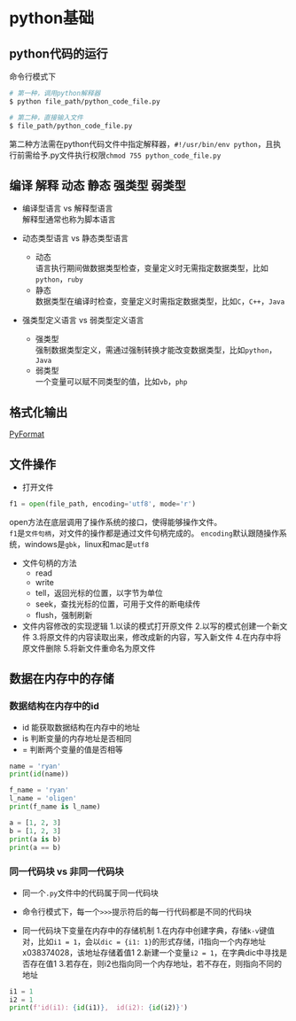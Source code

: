 # python基础
## python代码的运行
命令行模式下
```bash
# 第一种，调用python解释器
$ python file_path/python_code_file.py

# 第二种，直接输入文件
$ file_path/python_code_file.py
```
第二种方法需在python代码文件中指定解释器，`#!/usr/bin/env python`，且执行前需给予.py文件执行权限`chmod 755 python_code_file.py`

## 编译 解释 动态 静态 强类型 弱类型
- 编译型语言 vs 解释型语言  
解释型通常也称为脚本语言  

- 动态类型语言 vs 静态类型语言
    - 动态  
    语言执行期间做数据类型检查，变量定义时无需指定数据类型，比如`python`，`ruby`
    - 静态  
    数据类型在编译时检查，变量定义时需指定数据类型，比如`C`，`C++`，`Java`

- 强类型定义语言 vs 弱类型定义语言
    - 强类型  
    强制数据类型定义，需通过强制转换才能改变数据类型，比如`python`，`Java`
    - 弱类型  
    一个变量可以赋不同类型的值，比如`vb`，`php`

## 格式化输出
[PyFormat](https://pyformat.info)


## 文件操作
- 打开文件
```python
f1 = open(file_path, encoding='utf8', mode='r')
```
open方法在底层调用了操作系统的接口，使得能够操作文件。  
`f1`是`文件句柄`，对文件的操作都是通过文件句柄完成的。
`encoding`默认跟随操作系统，windows是`gbk`，linux和mac是`utf8`  
- 文件句柄的方法
    - read
    - write
    - tell，返回光标的位置，以字节为单位
    - seek，查找光标的位置，可用于文件的断电续传
    - flush，强制刷新
- 文件内容修改的实现逻辑
    1.以读的模式打开原文件
    2.以写的模式创建一个新文件
    3.将原文件的内容读取出来，修改成新的内容，写入新文件
    4.在内存中将原文件删除
    5.将新文件重命名为原文件



## 数据在内存中的存储
### 数据结构在内存中的id
- id 能获取数据结构在内存中的地址
- is 判断变量的内存地址是否相同
- =  判断两个变量的值是否相等
```python
name = 'ryan'
print(id(name))

f_name = 'ryan'
l_name = 'oligen'
print(f_name is l_name)

a = [1, 2, 3]
b = [1, 2, 3]
print(a is b)
print(a == b)
```

### 同一代码块 vs 非同一代码块
- 同一个`.py`文件中的代码属于同一代码块
- 命令行模式下，每一个`>>>`提示符后的每一行代码都是不同的代码块

- 同一代码块下变量在内存中的存储机制
    1.在内存中创建字典，存储`k-v`键值对，比如`i1 = 1`，会以`dic = {i1: 1}`的形式存储，i1指向一个内存地址x038374028，该地址存储着值1
    2.新建一个变量`i2 = 1`，在字典dic中寻找是否存在值1
    3.若存在，则i2也指向同一个内存地址，若不存在，则指向不同的地址
```python
i1 = 1
i2 = 1
print(f'id(i1): {id(i1)},  id(i2): {id(i2)}')
```







